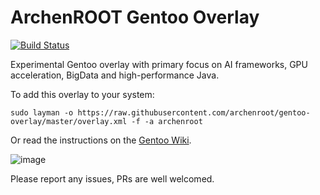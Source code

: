 # ArchenROOT Gentoo Overlay

[![Build Status](https://travis-ci.org/archenroot/gentoo-overlay.svg?branch=master)](https://travis-ci.org/archenroot/gentoo-overlay)

Experimental Gentoo overlay with primary focus on AI frameworks, GPU acceleration, BigData and high-performance Java.  

To add this overlay to your system:
```
sudo layman -o https://raw.githubusercontent.com/archenroot/gentoo-overlay/master/overlay.xml -f -a archenroot
```
Or read the instructions on the [Gentoo Wiki](http://wiki.gentoo.org/wiki/Layman#Adding_custom_overlays).

![image](https://github.com/archenroot/gentoo-overlay/blob/master/images/PenguinDrunk.png "Linux on Steroids")


Please report any issues, PRs are well welcomed.

